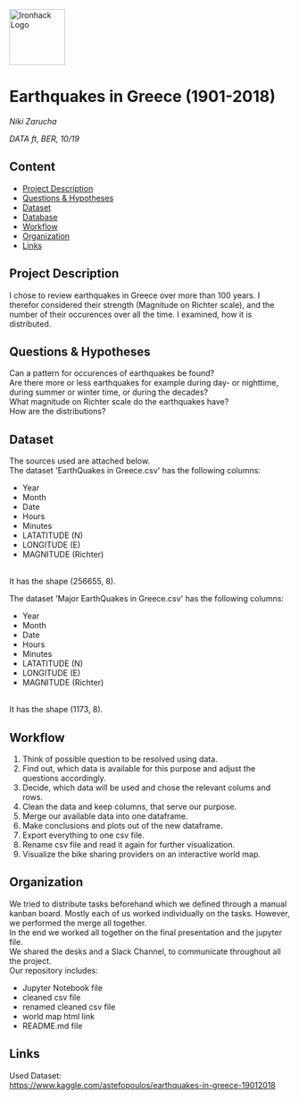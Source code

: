 <img src="https://bit.ly/2VnXWr2" alt="Ironhack Logo" width="100"/>

# Earthquakes in Greece (1901-2018) 
*Niki Zarucha*

*DATA ft, BER, 10/19*

## Content
- [Project Description](#project-description)
- [Questions & Hypotheses](#questions-hypotheses)
- [Dataset](#dataset)
- [Database](#database)
- [Workflow](#workflow)
- [Organization](#organization)
- [Links](#links)

## Project Description
I chose to review earthquakes in Greece over more than 100 years. I therefor considered their strength (Magnitude on Richter scale), and the number of their occurences over all the time. I examined, how it is distributed.

## Questions & Hypotheses
Can a pattern for occurences of earthquakes be found? <br/>
Are there more or less earthquakes for example during day- or nighttime, during summer or winter time, or during the decades? <br/>
What magnitude on Richter scale do the earthquakes have? <br/>
How are the distributions?

## Dataset
The sources used are attached below.<br/> 
The dataset 'EarthQuakes in Greece.csv' has the following columns: <br/>   
* Year
* Month
* Date
* Hours
* Minutes
* LATATITUDE (N)
* LONGITUDE (E)
* MAGNITUDE (Richter)
<br/>
It has the shape (256655, 8).<br/>

The dataset 'Major EarthQuakes in Greece.csv' has the following columns: <br/>   
* Year
* Month
* Date
* Hours
* Minutes
* LATATITUDE (N)
* LONGITUDE (E)
* MAGNITUDE (Richter)
<br/>
It has the shape (1173, 8).<br/>

## Workflow
1. Think of possible question to be resolved using data. <br/>
2. Find out, which data is available for this purpose and adjust the questions accordingly.<br/>
3. Decide, which data will be used and chose the relevant colums and rows.<br/>
4. Clean the data and keep columns, that serve our purpose.<br/>
5. Merge our available data into one dataframe.<br/>
6. Make conclusions and plots out of the new dataframe.<br/>
7. Export everything to one csv file.<br/>
8. Rename csv file and read it again for further visualization. <br/>
9. Visualize the bike sharing providers on an interactive world map.

## Organization
We tried to distribute tasks beforehand which we defined through a manual kanban board. Mostly each of us worked individually on the tasks. However, we performed the merge all together.<br/>
In the end we worked all together on the final presentation and the jupyter file. <br/>
We shared the desks and a Slack Channel, to communicate throughout all the project. <br/>
Our repository includes:
* Jupyter Notebook file
* cleaned csv file
* renamed cleaned csv file
* world map html link
* README.md file

## Links
Used Dataset: <br/>
https://www.kaggle.com/astefopoulos/earthquakes-in-greece-19012018

